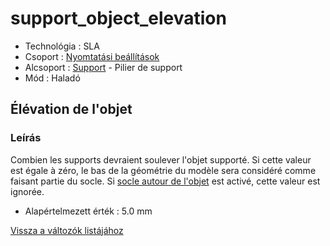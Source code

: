 # support\_object\_elevation

* Technológia : SLA
* Csoport : [Nyomtatási beállítások](../sla_printer/sla_parameters.md)
* Alcsoport : [Support](../../beallitasok/print_settings.md#support) - Pilier de support
* Mód : Haladó

## Élévation de l'objet

### Leírás

Combien les supports devraient soulever l'objet supporté. Si cette valeur est égale à zéro, le bas de la géométrie du modèle sera considéré comme faisant partie du socle. Si [socle autour de l'objet](pad_around_object.md) est activé, cette valeur est ignorée.

* Alapértelmezett érték : 5.0 mm

[Vissza a változók listájához](../../variable_list)

